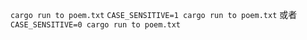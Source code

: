 `cargo run to poem.txt`
`CASE_SENSITIVE=1 cargo run to poem.txt` 或者 `CASE_SENSITIVE=0 cargo run to poem.txt`